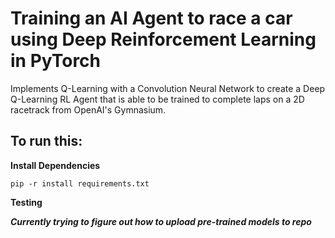 # Training an AI Agent to race a car using Deep Reinforcement Learning in PyTorch

Implements Q-Learning with a Convolution Neural Network to create a Deep Q-Learning RL Agent that is able to be trained to complete laps on a 2D racetrack from OpenAI's Gymnasium.

## To run this:

**Install Dependencies**

`pip -r install requirements.txt`

**Testing** 

***Currently trying to figure out how to upload pre-trained models to repo***

